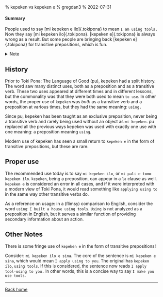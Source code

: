 % kepeken vs kepeken e
% gregdan3
% 2022-07-31

#### Summary

People used to say [mi kepeken e ilo]{.tokipona} to mean `I am using tools.` Now they say
[mi kepeken ilo]{.tokipona}. [kepeken e]{.tokipona} is always wrong as a result. But some people are
bringing back [kepeken e]{.tokipona} for transitive prepositions, which is fun.

<details> <summary> Note </summary>

In the History section, I give a brief overview of the historical use of
kepeken. My involvement with the Toki Pona community only began in July of
2021, so I was not present for any historical practices of Toki Pona. However,
I have seen old lessons and documentation, particularly jan Pije's course, from
prior to pu. As such, I provide everything I know to be true as of today.

If you'd like to see how kepeken was taught as far back as 2006, check
[here](https://web.archive.org/web/20071017110330/http://bknight0.myweb.uga.edu/toki/lesson/lesson6.html)!

</details>

## History

Prior to Toki Pona: The Language of Good (pu), kepeken had a split history. The
word saw many distinct uses, both as a preposition and as a transitive verb.
These two uses appeared at different times and in different lessons, but the
commonality was that they were both used to mean `to use`. In other words, the
proper use of `kepeken` was _both_ as a transitive verb and a preposition at
various times, but they had the same meaning: `using.`

Since pu, kepeken has been taught as an exclusive preposition, never being a
transitive verb and rarely being used without an object as `mi kepeken`. pu
replaced all the previous ways kepeken was used with exactly one use with one
meaning: a preposition meaning `using`.

Modern use of kepeken has seen a small return to `kepeken e` in the form of
transitive prepositions, but these are rare.

## Proper use

The recommended use today is to say `mi kepeken ilo`, or `mi pali e tomo kepeken ilo`. `kepeken`, being a preposition, can appear in a `la` clause as
well. `kepeken e` is considered an error in all cases, and if it were
interpreted with a modern view of Toki Pona, it would read something like
`applying using to` in the same way other transitive verbs do.

As a reference on usage: in a (flimsy) comparison to English, consider the word
`using`: `I built a house using tools`. `Using` is not analyzed as a
preposition in English, but it serves a similar function of providing secondary
information about an action.

## Other Notes

There is some fringe use of `kepeken e` in the form of transitive prepositions!

Consider: `mi kepeken ilo e sina`. The core of the sentence is `mi kepeken e sina`, which would mean `I apply using to you`. The original has `kepeken ilo`,
`using tools`. If this is considered, the sentence now reads `I apply tool-using to you.` In other words, this is a concise way to say `I make you use tools.`

---

[Back home](/toki-pona/)
